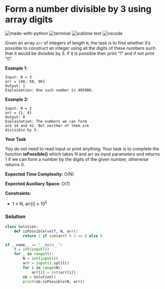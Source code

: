 # Form a number divisible by 3 using array digits
![made-with-python](https://img.shields.io/badge/Made%20with-Python-007396.svg)
![terminal](https://img.shields.io/badge/Windows%20Terminal-4D4D4D?logo=windows%20terminal&logoColor=white)
![sublime text](https://img.shields.io/badge/sublime_text-%23575757.svg?logo=sublime-text&logoColor=important)
![vscode](https://img.shields.io/badge/Visual_Studio_Code-0078D4?logo=visual%20studio%20code&logoColor=white)

Given an array `arr` of integers of length `N`, the task is to find whether it’s possible to construct an integer using all the digits of these numbers such that it would be divisible by 3. If it is possible then print “1” and if not print “0”.

__Example 1:__
```
Input: N = 3
arr = {40, 50, 90}
Output: 1
Explaination: One such number is 405900.
```
__Example 2:__
```
Input: N = 2
arr = {1, 4}
Output: 0
Explaination: The numbers we can form
are 14 and 41. But neither of them are
divisible by 3.
```
__Your Task__

You do not need to read input or print anything. Your task is to complete the function **isPossible()** which takes N and arr as input parameters and returns 1 if we can form a number by the digits of the given number, otherwise returns 0.

__Expected Time Complexity:__ O(N)

__Expected Auxiliary Space:__ O(1)

__Constraints:__
- 1 ≤ N, arr[i] ≤ 10<sup>5</sup>

### Solution
```py
class Solution:
    def isPossible(self, N, arr):
        return 1 if sum(arr) % 3 == 0 else 0

if __name__ == "__main__":
    t = int(input())
    for _ in range(t):
        N = int(input())
        arr = input().split()
        for i in range(N):
            arr[i] = int(arr[i])
        ob = Solution()
        print(ob.isPossible(N, arr))
```

